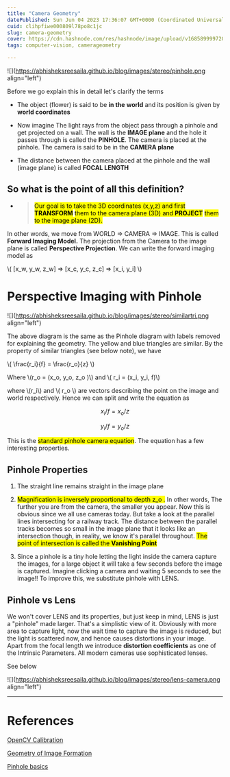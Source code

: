 ```yaml
---
title: "Camera Geometry"
datePublished: Sun Jun 04 2023 17:36:07 GMT+0000 (Coordinated Universal Time)
cuid: clihpfiwe000809l78po8c1jc
slug: camera-geometry
cover: https://cdn.hashnode.com/res/hashnode/image/upload/v1685899997209/ec20cac9-2dd4-4a72-8f23-e385ec806465.png
tags: computer-vision, camerageometry

---
```


![](https://abhisheksreesaila.github.io/blog/images/stereo/pinhole.png align="left")

Before we go explain this in detail let's clarify the terms

* The object (flower) is said to be **in the** **world** and its position is given by **world coordinates**
    
* Now imagine The light rays from the object pass through a pinhole and get projected on a wall. The wall is the **IMAGE plane** and the hole it passes through is called the **PINHOLE**. The camera is placed at the pinhole. The camera is said to be in the **CAMERA plane**
    
* The distance between the camera placed at the pinhole and the wall (image plane) is called **FOCAL LENGTH**
    

## So what is the point of all this definition?

* > <mark>Our goal is to take the 3D coordinates (x,y,z) and first </mark> **<mark>TRANSFORM</mark>** <mark>them to the camera plane (3D) and </mark> **<mark>PROJECT</mark>** <mark>them to the image plane (2D).</mark>
    

In other words, we move from WORLD =&gt; CAMERA =&gt; IMAGE. This is called **Forward Imaging Model.** The projection from the Camera to the image plane is called **Perspective Projection**. We can write the forward imaging model as

\\( [x_w, y_w, z_w] => [x_c, y_c, z_c] => [x_i, y_i] \\)

# Perspective Imaging with Pinhole

![](https://abhisheksreesaila.github.io/blog/images/stereo/similartri.png align="left")

The above diagram is the same as the Pinhole diagram with labels removed for explaining the geometry. The yellow and blue triangles are similar. By the property of similar triangles (see below note), we have

\\(  \frac{r_i}{f} = \frac{r_o}{z} \\)

Where \\(r\_o = (x\_o, y\_o, z\_o )\\) and \\( r\_i = (x\_i, y\_i, f)\\)

where \\(r\_i\\) and \\(  r\_o \\) are vectors describing the point on the image and world respectively. Hence we can split and write the equation as

$$x_i/f = x_o/z$$

$$y_i/f = y_o/z$$

This is the <mark> standard pinhole camera equation</mark>. The equation has a few interesting properties.

## Pinhole Properties

1. The straight line remains straight in the image plane
    
2. <mark>Magnification is inversely proportional to depth <latex-inline-node data-content=" z_o ">z_o </latex-inline-node>.</mark> In other words, The further you are from the camera, the smaller you appear. Now this is obvious since we all use cameras today. But take a look at the parallel lines intersecting for a railway track. The distance between the parallel tracks becomes so small in the image plane that it looks like an intersection though, in reality, we know it's parallel throughout. <mark>The point of intersection is called the </mark> **<mark>Vanishing Point</mark>**
    
3. Since a pinhole is a tiny hole letting the light inside the camera capture the images, for a large object it will take a few seconds before the image is captured. Imagine clicking a camera and waiting 5 seconds to see the image!! To improve this, we substitute pinhole with LENS.
    

## Pinhole vs Lens

We won't cover LENS and its properties, but just keep in mind, LENS is just a "pinhole" made larger. That's a simplistic view of it. Obviously with more area to capture light, now the wait time to capture the image is reduced, but the light is scattered now, and hence causes distortions in your image. Apart from the focal length we introduce **distortion coefficients** as one of the Intrinsic Parameters. All modern cameras use sophisticated lenses.

See below

![](https://abhisheksreesaila.github.io/blog/images/stereo/lens-camera.png align="left")

---

# References

[OpenCV Calibration](https://docs.opencv.org/3.4.3/d9/d0c/group__calib3d.html)

[Geometry of Image Formation](https://learnopencv.com/camera-calibration-using-opencv/)

[Pinhole basics](https://www.youtube.com/watch?v=_EhY31MSbNM&t=194s)